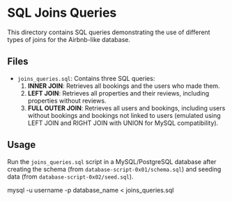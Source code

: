 # SQL Joins Queries

This directory contains SQL queries demonstrating the use of different types of joins for the Airbnb-like database.

## Files
- `joins_queries.sql`: Contains three SQL queries:
  1. **INNER JOIN**: Retrieves all bookings and the users who made them.
  2. **LEFT JOIN**: Retrieves all properties and their reviews, including properties without reviews.
  3. **FULL OUTER JOIN**: Retrieves all users and bookings, including users without bookings and bookings not linked to users (emulated using LEFT JOIN and RIGHT JOIN with UNION for MySQL compatibility).

## Usage
Run the `joins_queries.sql` script in a MySQL/PostgreSQL database after creating the schema (from `database-script-0x01/schema.sql`) and seeding data (from `database-script-0x02/seed.sql`).


mysql -u username -p database_name < joins_queries.sql
